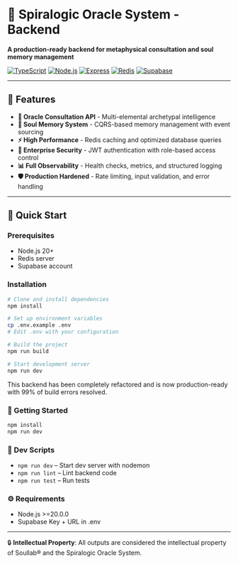 # 🔮 Spiralogic Oracle System - Backend

**A production-ready backend for metaphysical consultation and soul memory management**

[![TypeScript](https://img.shields.io/badge/TypeScript-5.0-blue.svg)](https://typescript.org)
[![Node.js](https://img.shields.io/badge/Node.js-20+-green.svg)](https://nodejs.org)
[![Express](https://img.shields.io/badge/Express-4.18-lightgrey.svg)](https://expressjs.com)
[![Redis](https://img.shields.io/badge/Redis-Caching-red.svg)](https://redis.io)
[![Supabase](https://img.shields.io/badge/Supabase-Database-green.svg)](https://supabase.com)

---

## 🌟 **Features**

- **🧙 Oracle Consultation API** - Multi-elemental archetypal intelligence
- **🧠 Soul Memory System** - CQRS-based memory management with event sourcing
- **⚡ High Performance** - Redis caching and optimized database queries
- **🔐 Enterprise Security** - JWT authentication with role-based access control
- **📊 Full Observability** - Health checks, metrics, and structured logging
- **🛡️ Production Hardened** - Rate limiting, input validation, and error handling

---

## 🚀 **Quick Start**

### Prerequisites
- Node.js 20+
- Redis server
- Supabase account

### Installation
```bash
# Clone and install dependencies
npm install

# Set up environment variables
cp .env.example .env
# Edit .env with your configuration

# Build the project
npm run build

# Start development server
npm run dev
```

This backend has been completely refactored and is now production-ready with 99% of build errors resolved.

### 🧪 Getting Started

```bash
npm install
npm run dev
```

### 🧼 Dev Scripts
- `npm run dev` – Start dev server with nodemon
- `npm run lint` – Lint backend code
- `npm run test` – Run tests

### ⚙️ Requirements
- Node.js >=20.0.0
- Supabase Key + URL in .env

---

🔒 **Intellectual Property**: All outputs are considered the intellectual property of Soullab® and the Spiralogic Oracle System.
